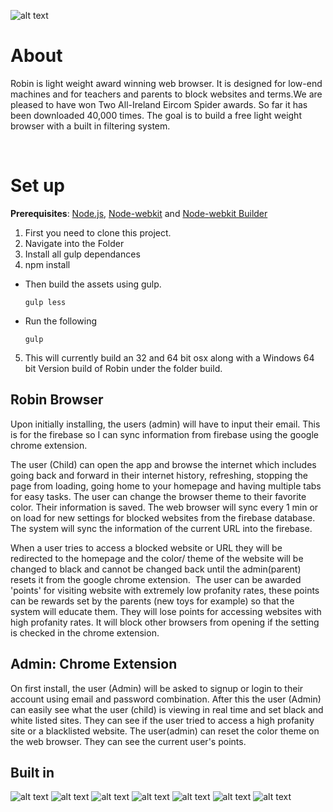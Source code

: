 ![alt text](https://github.com/RobertJGabriel/Robin/blob/master/assets/img/banner/readme.jpg "Robin")

# About
Robin is light weight award winning web browser. It is designed for low-end machines and for teachers and parents to block websites and terms.We are pleased to have won Two All-Ireland Eircom Spider awards. So far it has been downloaded 40,000 times. The goal is to build a free light weight browser with a built in filtering system.

<br>

# Set up
**Prerequisites**: [Node.js](https://nodejs.org/), [Node-webkit](https://github.com/nwjs/nw.js) and  [Node-webkit Builder](https://github.com/mllrsohn/node-webkit-builder)
1. First you need to clone this project.
2. Navigate into the Folder
3. Install all gulp dependances
4. npm install
- Then build the assets using gulp.

  ```
  gulp less
  ```

- Run the following

  ```
  gulp
  ```

5. This will currently build an 32 and 64 bit osx along with a Windows 64 bit Version build of Robin under the folder build.

## Robin Browser
Upon initially installing, the users (admin) will have to input their email. This is for the firebase so I can sync information from firebase using the google chrome extension.

The user (Child) can open the app and browse the internet which includes going back and forward in their internet history, refreshing, stopping the page from loading, going home to your homepage and having multiple tabs for easy tasks. The user can change the browser theme to their favorite color. Their information is saved. The web browser will sync every 1 min or on load for new settings for blocked websites from the firebase database. The system will sync the information of the current URL into the firebase.

When a user tries to access a blocked website or URL they will be redirected to the homepage and the color/ theme of the website will be changed to black and cannot be changed back until the admin(parent) resets it from the google chrome extension. ​ The user can be awarded 'points' for visiting website with extremely low profanity rates, these points can be rewards set by the parents (new toys for example) so that the system will educate them. They will lose points for accessing websites with high profanity rates. It will block other browsers from opening if the setting is checked in the chrome extension.

## Admin: Chrome Extension
On first install, the user (Admin) will be asked to signup or login to their account using email and password combination.  After this the user (Admin) can easily see what the user (child) is viewing in real time and set black and white listed sites. They can see if the user tried to access a high profanity site or a blacklisted website. The user(admin) can reset the color theme on the web browser. They can see the current user's points. ​

## Built in
![alt text](http://www.projectbird.com/uploads/6/0/3/3/603320/7878121_orig.png "HTML5") ![alt text](http://www.projectbird.com/uploads/6/0/3/3/603320/9471244.png "Css3") ![alt text](http://www.projectbird.com/uploads/6/0/3/3/603320/7948503_orig.png "Bootstrap") ![alt text](http://www.projectbird.com/uploads/6/0/3/3/603320/4019039.png "Javascript") ![alt text](http://www.projectbird.com/uploads/6/0/3/3/603320/2003531_orig.png "Jquery") ![alt text](http://www.projectbird.com/uploads/6/0/3/3/603320/2288309_orig.png "Node.js") ![alt text](http://www.projectbird.com/uploads/6/0/3/3/603320/2258525.png "Node.js")

<br>
